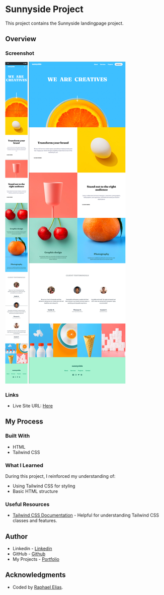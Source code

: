 # Sunnyside Project

This project contains the Sunnyside landingpage project.

## Overview

### Screenshot

![Mobile Preview](src/design/mobile-preview.png)
![Desktop Preview](src/design/desktop-preview.png)

### Links

- Live Site URL: [Here](https://raphaelelias-sunnyside.vercel.app)

## My Process

### Built With

- HTML
- Tailwind CSS

### What I Learned

During this project, I reinforced my understanding of:

- Using Tailwind CSS for styling
- Basic HTML structure


### Useful Resources

- [Tailwind CSS Documentation](https://tailwindcss.com/docs) - Helpful for understanding Tailwind CSS classes and features.

## Author

- Linkedin - [Linkedin](https://www.linkedin.com/in/raphaeleliass)
- GitHub - [Github](https://www.github.com/raphaeleliass)
- My Projects - [Portfolio](https://raphaelelias.vercel.app)

## Acknowledgments

- Coded by [Raphael Elias](https://www.github.com/raphaeleliass).
